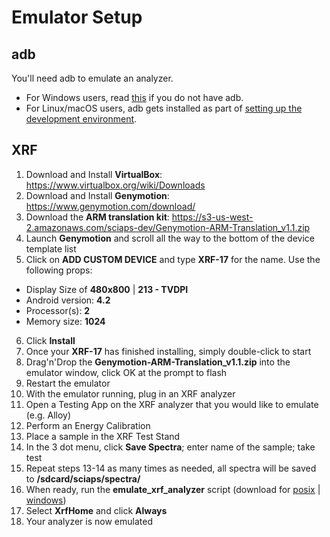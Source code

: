 # Emulator Setup

## adb
You'll need adb to emulate an analyzer.
* For Windows users, read [this](https://github.com/SciAps/android-manifest/blob/master/docs/windows_adb_setup.md) if you do not have adb.
* For Linux/macOS users, adb gets installed as part of [setting up the development environment](https://github.com/SciAps/android-manifest/blob/master/README.md).

## XRF
1. Download and Install **VirtualBox**: https://www.virtualbox.org/wiki/Downloads
2. Download and Install **Genymotion**: https://www.genymotion.com/download/
3. Download the **ARM translation kit**: https://s3-us-west-2.amazonaws.com/sciaps-dev/Genymotion-ARM-Translation_v1.1.zip
4. Launch **Genymotion** and scroll all the way to the bottom of the device template list
5. Click on **ADD CUSTOM DEVICE** and type **XRF-17** for the name. Use the following props:
  * Display Size of **480x800** | **213 - TVDPI**
  * Android version: **4.2**
  * Processor(s): **2**
  * Memory size: **1024**
6. Click **Install**
7. Once your **XRF-17** has finished installing, simply double-click to start
8. Drag'n'Drop the **Genymotion-ARM-Translation_v1.1.zip** into the emulator window, click OK at the prompt to flash
9. Restart the emulator
10. With the emulator running, plug in an XRF analyzer
11. Open a Testing App on the XRF analyzer that you would like to emulate (e.g. Alloy)
12. Perform an Energy Calibration
13. Place a sample in the XRF Test Stand
14. In the 3 dot menu, click **Save Spectra**; enter name of the sample; take test
15. Repeat steps 13-14 as many times as needed, all spectra will be saved to **/sdcard/sciaps/spectra/**
16. When ready, run the **emulate_xrf_analyzer** script (download for [posix](https://raw.githubusercontent.com/SciAps/android-manifest/master/scripts/posix/emulate_xrf_analyzer.sh) | [windows](https://raw.githubusercontent.com/SciAps/android-manifest/master/scripts/windows/emulate_xrf_analyzer.bat))
17. Select **XrfHome** and click **Always**
18. Your analyzer is now emulated
